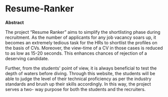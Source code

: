 Resume-Ranker
=============

**Abstract**

The project “Resume Ranker” aims to simplify the shortlisting phase during
recruitment. As the number of applicants for any job vacancy soars up, it
becomes an extremely tedious task for the HRs to shortlist the profiles on the
basis of CVs. Moreover, the view-time of a CV in those cases is reduced to
as low as 15-20 seconds. This enhances chances of rejection of a deserving
candidate.

Further, from the students' point of view, it is always beneficial to test the
depth of waters before diving. Through this website, the students will be able
to judge the level of their technical proficiency as per the industry standards
and brush up their skills accordingly. In this way, the project serves a two-
way purpose for both the students and the recruiters.
